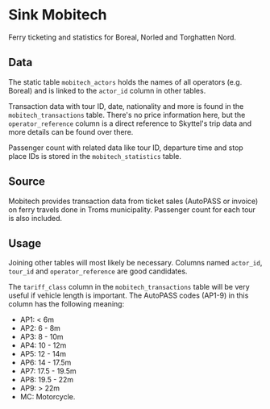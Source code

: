 # Sink Mobitech

Ferry ticketing and statistics for Boreal, Norled and Torghatten Nord.

## Data

The static table `mobitech_actors` holds the names of all operators
(e.g. Boreal) and is linked to the `actor_id` column in other tables.

Transaction data with tour ID, date, nationality and more is found in
the `mobitech_transactions` table. There's no price information here,
but the `operator_reference` column is a direct reference to Skyttel's
trip data and more details can be found over there.

Passenger count with related data like tour ID, departure time and
stop place IDs is stored in the `mobitech_statistics` table.

## Source

Mobitech provides transaction data from ticket sales (AutoPASS or
invoice) on ferry travels done in Troms municipality. Passenger count
for each tour is also included.

## Usage

Joining other tables will most likely be necessary. Columns named
`actor_id`, `tour_id` and `operator_reference` are good candidates.

The `tariff_class` column in the `mobitech_transactions` table will be
very useful if vehicle length is important. The AutoPASS codes (AP1-9)
in this column has the following meaning:

- AP1: < 6m
- AP2: 6 - 8m
- AP3: 8 - 10m
- AP4: 10 - 12m
- AP5: 12 - 14m
- AP6: 14 - 17.5m
- AP7: 17.5 - 19.5m
- AP8: 19.5 - 22m
- AP9: > 22m
- MC:  Motorcycle.